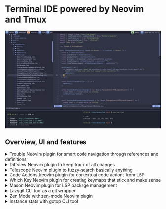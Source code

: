 # Terminal IDE powered by Neovim and Tmux

![ui overview](./img/overview.png)

## Overview, UI and features

<details>
  <summary>Trouble Neovim plugin for smart code navigation through references and definitions</summary>
  <div>
    <img src="/img/trouble.png"></img>
  </div>
</details>

<details>
  <summary>Diffview Neovim plugin to keep track of all changes</summary>
  <div>
    <img src="/img/diffview.png"></img>
  </div>
</details>

<details>
  <summary>Telescope Neovim plugin to fuzzy-search basically anything</summary>
  <div>
    <img src="/img/telescope.png"></img>
  </div>
</details>

<details>
  <summary>Code Actions Neovim plugin for contextual code actions from LSP</summary>
  <div>
    <img src="/img/code-actions.png"></img>
  </div>
</details>

<details>
  <summary>Which Key Neovim plugin for creating keymaps that stick and make sense</summary>
  <div>
    <img src="/img/which-key.png"></img>
  </div>
</details>

<details>
  <summary>Mason Neovim plugin for LSP package management</summary>
  <div>
    <img src="/img/mason.png"></img>
  </div>
</details>

<details>
  <summary>Lazygit CLI tool as a git wrapper</summary>
  <div>
    <img src="/img/lazygit.png"></img>
  </div>
</details>

<details>
  <summary>Zen Mode with zen-mode Neovim plugin</summary>
  <div>
    <img src="/img/zen-mode.png"></img>
  </div>
</details>

<details>
  <summary>Instance stats with gotop CLI tool</summary>
  <div>
    <img src="/img/gotop.png"></img>
  </div>
</details>
